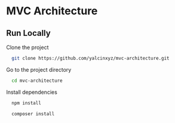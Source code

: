 
# MVC Architecture

 


## Run Locally

Clone the project

```bash
  git clone https://github.com/yalcinxyz/mvc-architecture.git
```

Go to the project directory

```bash
  cd mvc-architecture
```

Install dependencies

```bash
  npm install
```

```bash
  composer install
```

